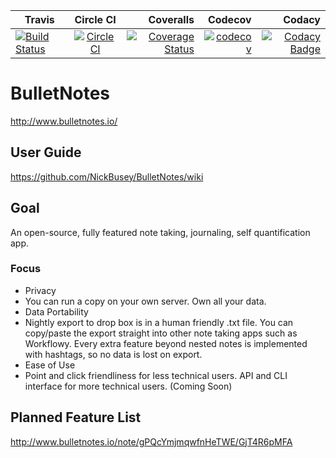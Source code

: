 | Travis                                                                                                                        |                                                                      Circle CI                                            |                                                                                                                                                              Coveralls |                                                                                                                              Codecov | Codacy                                                                                                                                                                                                                                                            |
| ----------------------------------------------------------------------------------------------------------------------------- | :-----------------------------------------------------------------------------------------------------------------------: | ---------------------------------------------------------------------------------------------------------------------------------------------------------------------: | -----------------------------------------------------------------------------------------------------------------------------------: |  ---------------------------------------------------------------------------------------------------------------------------------------------------------------------------------------------------------------------------------------------------------------: |
| [![Build Status](https://travis-ci.org/NickBusey/BulletNotes.svg?branch=master)](https://travis-ci.org/NickBusey/BulletNotes) | [![CircleCI](https://circleci.com/gh/NickBusey/BulletNotes.svg?style=svg)](https://circleci.com/gh/NickBusey/BulletNotes) | [![Coverage Status](https://coveralls.io/repos/github/NickBusey/BulletNotes/badge.svg?branch=master)](https://coveralls.io/github/NickBusey/BulletNotes?branch=master) | [![codecov](https://codecov.io/gh/NickBusey/BulletNotes/branch/master/graph/badge.svg)](https://codecov.io/gh/NickBusey/BulletNotes) | [![Codacy Badge](https://api.codacy.com/project/badge/Grade/8e7f3a2a82e74c5ebddc3253e89d09fd)](https://www.codacy.com/app/NickBusey/BulletNotes?utm_source=github.com&amp;utm_medium=referral&amp;utm_content=NickBusey/BulletNotes&amp;utm_campaign=Badge_Grade) |

# BulletNotes

http://www.bulletnotes.io/

## User Guide

https://github.com/NickBusey/BulletNotes/wiki

## Goal

An open-source, fully featured note taking, journaling, self quantification app.

### Focus

* Privacy
 * You can run a copy on your own server. Own all your data.
* Data Portability
 * Nightly export to drop box is in a human friendly .txt file. You can copy/paste the export straight into other note taking apps such as Workflowy. Every extra feature beyond nested notes is implemented with hashtags, so no data is lost on export.
* Ease of Use
 * Point and click friendliness for less technical users. API and CLI interface for more technical users. (Coming Soon)

## Planned Feature List

http://www.bulletnotes.io/note/gPQcYmjmqwfnHeTWE/GjT4R6pMFA
